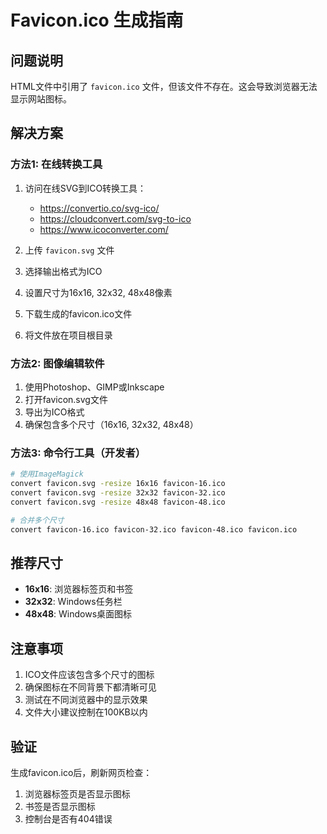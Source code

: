 # Favicon.ico 生成指南

## 问题说明

HTML文件中引用了 `favicon.ico` 文件，但该文件不存在。这会导致浏览器无法显示网站图标。

## 解决方案

### 方法1: 在线转换工具
1. 访问在线SVG到ICO转换工具：
   - https://convertio.co/svg-ico/
   - https://cloudconvert.com/svg-to-ico
   - https://www.icoconverter.com/

2. 上传 `favicon.svg` 文件
3. 选择输出格式为ICO
4. 设置尺寸为16x16, 32x32, 48x48像素
5. 下载生成的favicon.ico文件
6. 将文件放在项目根目录

### 方法2: 图像编辑软件
1. 使用Photoshop、GIMP或Inkscape
2. 打开favicon.svg文件
3. 导出为ICO格式
4. 确保包含多个尺寸（16x16, 32x32, 48x48）

### 方法3: 命令行工具（开发者）
```bash
# 使用ImageMagick
convert favicon.svg -resize 16x16 favicon-16.ico
convert favicon.svg -resize 32x32 favicon-32.ico
convert favicon.svg -resize 48x48 favicon-48.ico

# 合并多个尺寸
convert favicon-16.ico favicon-32.ico favicon-48.ico favicon.ico
```

## 推荐尺寸

- **16x16**: 浏览器标签页和书签
- **32x32**: Windows任务栏
- **48x48**: Windows桌面图标

## 注意事项

1. ICO文件应该包含多个尺寸的图标
2. 确保图标在不同背景下都清晰可见
3. 测试在不同浏览器中的显示效果
4. 文件大小建议控制在100KB以内

## 验证

生成favicon.ico后，刷新网页检查：
1. 浏览器标签页是否显示图标
2. 书签是否显示图标
3. 控制台是否有404错误 